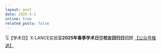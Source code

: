 ```yaml
---
layout: post
date: 2025-5-1
inline: true
related_posts: false
---
```


🗓️【学术日】X-LANCE实验室**2025年春季学术日**暨**校友回归日**回顾 <a href="https://mp.weixin.qq.com/s/kyxo6TIVe3n4uYDZHwOh4g"> 【公众号推送】</a>
